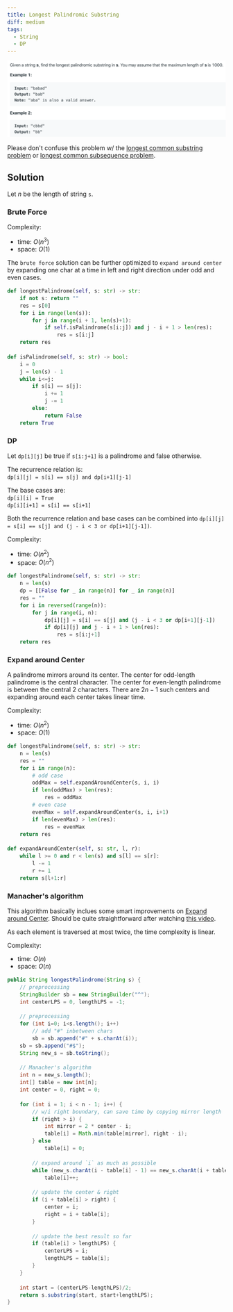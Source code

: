```yaml
---
title: Longest Palindromic Substring
diff: medium
tags:
  - String
  - DP
---
```


<img class="medium-zoom" src="/algo/longest-palindromic-substring.png" alt="https://leetcode.com/problems/longest-palindromic-substring">

Please don't confuse this problem w/ the [longest common substring problem](https://en.wikipedia.org/wiki/Longest_common_substring_problem) or [longest common subsequence problem](https://en.wikipedia.org/wiki/Longest_common_subsequence_problem).

## Solution

Let $n$ be the length of string `s`.

### Brute Force

Complexity:

- time: $O(n^3)$
- space: $O(1)$

The `brute force` solution can be further optimized to `expand around center` by expanding one char at a time in left and right direction under odd and even cases.

```py
def longestPalindrome(self, s: str) -> str:
    if not s: return ""
    res = s[0]
    for i in range(len(s)):
        for j in range(i + 1, len(s)+1):
            if self.isPalindrome(s[i:j]) and j - i + 1 > len(res):
                res = s[i:j]
    return res

def isPalindrome(self, s: str) -> bool:
    i = 0
    j = len(s) - 1
    while i<=j:
        if s[i] == s[j]:
            i += 1
            j -= 1
        else:
            return False
    return True
```

### DP

Let `dp[i][j]` be true if `s[i:j+1]` is a palindrome and false otherwise.

The recurrence relation is:  
`dp[i][j] = s[i] == s[j] and dp[i+1][j-1]`

The base cases are:  
`dp[i][i] = True`  
`dp[i][i+1] = s[i] == s[i+1]`

Both the recurrence relation and base cases can be combined into `dp[i][j] = s[i] == s[j] and (j - i < 3 or dp[i+1][j-1])`.

Complexity:

- time: $O(n^2)$
- space: $O(n^2)$

```py
def longestPalindrome(self, s: str) -> str:
    n = len(s)
    dp = [[False for _ in range(n)] for _ in range(n)]
    res = ""
    for i in reversed(range(n)):
        for j in range(i, n):
            dp[i][j] = s[i] == s[j] and (j - i < 3 or dp[i+1][j-1])
            if dp[i][j] and j - i + 1 > len(res):
                res = s[i:j+1]
    return res
```

### Expand around Center

A palindrome mirrors around its center. The center for odd-length palindrome is the central character. The center for even-length palindrome is between the central 2 characters. There are $2n - 1$ such centers and expanding around each center takes linear time.

Complexity:

- time: $O(n^2)$
- space: $O(1)$

```py
def longestPalindrome(self, s: str) -> str:
    n = len(s)
    res = ""
    for i in range(n):
        # odd case
        oddMax = self.expandAroundCenter(s, i, i)
        if len(oddMax) > len(res):
            res = oddMax
        # even case
        evenMax = self.expandAroundCenter(s, i, i+1)
        if len(evenMax) > len(res):
            res = evenMax
    return res

def expandAroundCenter(self, s: str, l, r):
    while l >= 0 and r < len(s) and s[l] == s[r]:
        l -= 1
        r += 1
    return s[l+1:r]
```

### Manacher's algorithm

This algorithm basically inclues some smart improvements on [Expand around Center](#expand-around-center). Should be quite straightforward after watching [this video](https://youtu.be/nbTSfrEfo6M).

As each element is traversed at most twice, the time complexity is linear.

Complexity:

- time: $O(n)$
- space: $O(n)$

```java
public String longestPalindrome(String s) {
    // preprocessing
    StringBuilder sb = new StringBuilder("^");
    int centerLPS = 0, lengthLPS = -1;

    // preprocessing
    for (int i=0; i<s.length(); i++)
        // add "#" inbetween chars
        sb = sb.append("#" + s.charAt(i));
    sb = sb.append("#$");
    String new_s = sb.toString();

    // Manacher's algorithm
    int n = new_s.length();
    int[] table = new int[n];
    int center = 0, right = 0;

    for (int i = 1; i < n - 1; i++) {
        // w/i right boundary, can save time by copying mirror length
        if (right > i) {
            int mirror = 2 * center - i;
            table[i] = Math.min(table[mirror], right - i);
        } else
            table[i] = 0;

        // expand around `i` as much as possible
        while (new_s.charAt(i - table[i] - 1) == new_s.charAt(i + table[i] + 1))
            table[i]++;

        // update the center & right
        if (i + table[i] > right) {
            center = i;
            right = i + table[i];
        }

        // update the best result so far
        if (table[i] > lengthLPS) {
            centerLPS = i;
            lengthLPS = table[i];
        }
    }

    int start = (centerLPS-lengthLPS)/2;
    return s.substring(start, start+lengthLPS);
}
```
